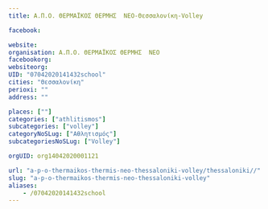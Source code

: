 ```yaml
---
title: Α.Π.Ο. ΘΕΡΜΑΪΚΟΣ ΘΕΡΜΗΣ  ΝΕΟ-Θεσσαλονίκη-Volley

facebook:

website:
organisation: Α.Π.Ο. ΘΕΡΜΑΪΚΟΣ ΘΕΡΜΗΣ  ΝΕΟ
facebookorg:
websiteorg:
UID: "07042020141432school"
cities: "Θεσσαλονίκη"
perioxi: ""
address: ""

places: [""]
categories: ["athlitismos"]
subcategories: ["volley"]
categoryNoSLug: ["Αθλητισμός"]
subcategoriesNoSLug: ["Volley"]

orgUID: org14042020001121

url: "a-p-o-thermaikos-thermis-neo-thessaloniki-volley/thessaloniki//"
slug: "a-p-o-thermaikos-thermis-neo-thessaloniki-volley"
aliases:
    - /07042020141432school
---
```





